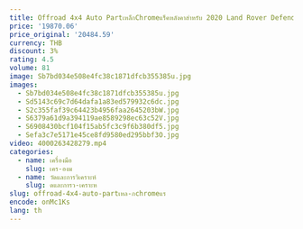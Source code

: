 ```yaml
---
title: Offroad 4x4 Auto Partเหล็กChromeแร็คหลังคาสําหรับ 2020 Land Rover Defenderรถอุปกรณ์เสริมหลังคากระเป๋าเดินทาง
price: '19870.06'
price_original: '20484.59'
currency: THB
discount: 3%
rating: 4.5
volume: 81
image: Sb7bd034e508e4fc38c1871dfcb355385u.jpg
images:
  - Sb7bd034e508e4fc38c1871dfcb355385u.jpg
  - Sd5143c69c7d64dafa1a83ed579932c6dc.jpg
  - S2c355faf39c64423b4956faa2645203bW.jpg
  - S6379a61d9a394119ae8589298ec63c52V.jpg
  - S6908430bcf104f15ab5fc3c9f6b380df5.jpg
  - Sefa3c7e5171e45ce8fd9580ed295bbf3O.jpg
video: 4000263428279.mp4
categories:
  - name: เครื่องมือ
    slug: เคร-องม
  - name: วัดและการวิเคราะห์
    slug: ดและการว-เคราะห
slug: offroad-4x4-auto-partเหล-กchromeแร
encode: onMc1Ks
lang: th
---
```

  